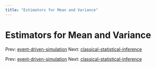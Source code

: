```yaml
---
title: "Estimators for Mean and Variance"
---
```


# Estimators for Mean and Variance

Prev: [event-driven-simulation](event-driven-simulation.md)
Next: [classical-statistical-inference](classical-statistical-inference.md)

Prev: [event-driven-simulation](event-driven-simulation.md)
Next: [classical-statistical-inference](classical-statistical-inference.md)
